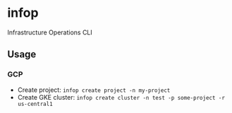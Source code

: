 # infop
Infrastructure Operations CLI

## Usage

### GCP

* Create project: `infop create project -n my-project`
* Create GKE cluster: `infop create cluster -n test -p some-project -r us-central1`